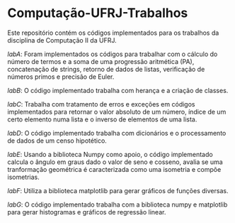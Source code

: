 # Computação-UFRJ-Trabalhos

Este repositório contém os códigos implementados para os trabalhos da disciplina de Computação II da UFRJ. 

*labA*: Foram implementados os códigos para trabalhar com o cálculo do número de termos e a soma de uma progressão aritmética (PA), concatenação de strings, retorno de dados de listas, verificação de números primos e precisão de Euler. 

*labB*: O código implementado trabalha com herança e a criação de classes. 

*labC*: Trabalha com tratamento de erros e exceções em códigos implementados para retornar o valor absoluto de um número, índice de um certo elemento numa lista e o inverso de elementos de uma lista. 

*labD*: O código implementado trabalha com dicionários e o processamento de dados de um censo hipotético. 

*labE*: Usando a biblioteca Numpy como apoio, o código implementado calcula o ângulo em graus dado o valor de seno e cosseno, avalia se uma tranformação geométrica é caracterizada como uma isometria e compõe isometrias. 

*labF*: Utiliza a biblioteca matplotlib para gerar gráficos de funções diversas. 

*labG*: O código implementado trabalha com a biblioteca numpy e matplotlib para gerar histogramas e gráficos de regressão linear. 
